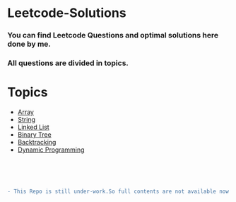# Leetcode-Solutions

<h3>You can find Leetcode Questions and optimal solutions here done by me.</h2>
<h3> All questions are divided in topics. </h3>

<h1>Topics</h1>

- [Array](Topics/array.md)
- [String](Topics/string.md)
- [Linked List](Topics/ll.md)
- [Binary Tree](Topics/binaryTree.md)
- [Backtracking](Topics/backtracking.md)
- [Dynamic Programming](Topics/dp.md)

<br><br><br>

```diff
- This Repo is still under-work.So full contents are not available now
```

